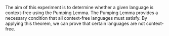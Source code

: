 
<p>
    The aim of this experiment is to determine whether a given language is context-free using the Pumping Lemma. 
    The Pumping Lemma provides a necessary condition that all context-free languages must satisfy. 
    By applying this theorem, we can prove that certain languages are not context-free.
</p>
